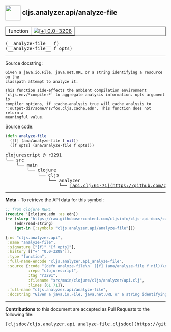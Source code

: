 ## <img width="48px" valign="middle" src="http://i.imgur.com/Hi20huC.png"> cljs.analyzer.api/analyze-file

 <table border="1">
<tr>

<td>function</td>
<td><a href="https://github.com/cljsinfo/cljs-api-docs/tree/0.0-3208"><img valign="middle" alt="[+] 0.0-3208" src="https://img.shields.io/badge/+-0.0--3208-lightgrey.svg"></a> </td>
</tr>
</table>

 <samp>
(__analyze-file__ f)<br>
</samp>
 <samp>
(__analyze-file__ f opts)<br>
</samp>

---




Source docstring:

```
Given a java.io.File, java.net.URL or a string identifying a resource on the
classpath attempt to analyze it.

This function side-effects the ambient compilation environment
`cljs.env/*compiler*` to aggregate analysis information. opts argument is
compiler options, if :cache-analysis true will cache analysis to
":output-dir/some/ns/foo.cljs.cache.edn". This function does not return a
meaningful value.
```

Source code:

```clj
(defn analyze-file
  ([f] (ana/analyze-file f nil))
  ([f opts] (ana/analyze-file f opts)))
```

 <pre>
clojurescript @ r3291
└── src
    └── main
        └── clojure
            └── cljs
                └── analyzer
                    └── <ins>[api.clj:61-71](https://github.com/clojure/clojurescript/blob/r3291/src/main/clojure/cljs/analyzer/api.clj#L61-L71)</ins>
</pre>


---

__Meta__ - To retrieve the API data for this symbol:

```clj
;; from Clojure REPL
(require '[clojure.edn :as edn])
(-> (slurp "https://raw.githubusercontent.com/cljsinfo/cljs-api-docs/catalog/cljs-api.edn")
    (edn/read-string)
    (get-in [:symbols "cljs.analyzer.api/analyze-file"]))
```

```clj
{:ns "cljs.analyzer.api",
 :name "analyze-file",
 :signature ["[f]" "[f opts]"],
 :history [["+" "0.0-3208"]],
 :type "function",
 :full-name-encode "cljs.analyzer.api_analyze-file",
 :source {:code "(defn analyze-file\n  ([f] (ana/analyze-file f nil))\n  ([f opts] (ana/analyze-file f opts)))",
          :repo "clojurescript",
          :tag "r3291",
          :filename "src/main/clojure/cljs/analyzer/api.clj",
          :lines [61 71]},
 :full-name "cljs.analyzer.api/analyze-file",
 :docstring "Given a java.io.File, java.net.URL or a string identifying a resource on the\nclasspath attempt to analyze it.\n\nThis function side-effects the ambient compilation environment\n`cljs.env/*compiler*` to aggregate analysis information. opts argument is\ncompiler options, if :cache-analysis true will cache analysis to\n\":output-dir/some/ns/foo.cljs.cache.edn\". This function does not return a\nmeaningful value."}

```

---

__Contributions__ to this document are accepted as Pull Requests to the following file:

 <pre>
[cljsdoc/cljs.analyzer.api_analyze-file.cljsdoc](https://github.com/cljsinfo/cljs-api-docs/blob/master/cljsdoc/cljs.analyzer.api_analyze-file.cljsdoc)
</pre>

